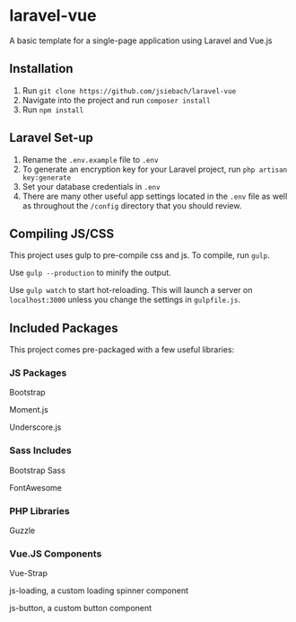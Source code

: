 # laravel-vue
A basic template for a single-page application using Laravel and Vue.js

## Installation
1. Run `git clone https://github.com/jsiebach/laravel-vue`
2. Navigate into the project and run `composer install`
3. Run `npm install`

## Laravel Set-up
1. Rename the `.env.example` file to `.env`
2. To generate an encryption key for your Laravel project, run `php artisan key:generate`
3. Set your database credentials in `.env`
4. There are many other useful app settings located in the `.env` file as well as throughout the `/config` directory that you should review.

## Compiling JS/CSS
This project uses gulp to pre-compile css and js.  To compile, run `gulp`.

Use `gulp --production` to minify the output.

Use `gulp watch` to start hot-reloading. This will launch a server on `localhost:3000` unless you change the settings in `gulpfile.js`.


## Included Packages
This project comes pre-packaged with a few useful libraries:

### JS Packages
Bootstrap

Moment.js

Underscore.js

### Sass Includes
Bootstrap Sass

FontAwesome

### PHP Libraries
Guzzle

### Vue.JS Components
Vue-Strap

js-loading, a custom loading spinner component

js-button, a custom button component